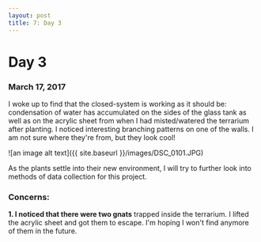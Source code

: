 ```yaml
---
layout: post
title: 7: Day 3
---
```


# Day 3

### March 17, 2017

I woke up to find that the closed-system is working as it should be: condensation of water has accumulated on the sides of the glass tank as well as on the acrylic sheet from when I had misted/watered the terrarium after planting. I noticed interesting branching patterns on one of the walls. I am not sure where they're from, but they look cool!

![an image alt text]({{ site.baseurl }}/images/DSC_0101.JPG)

As the plants settle into their new environment, I will try to further look into methods of data collection for this project.

### Concerns:

**1. I noticed that there were two gnats** trapped inside the terrarium. I lifted the acrylic sheet and got them to escape. I'm hoping I won't find anymore of them in the future.
